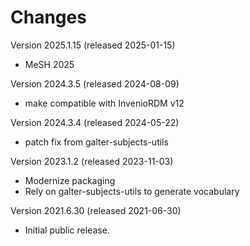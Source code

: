 # Changes

Version 2025.1.15 (released 2025-01-15)

- MeSH 2025

Version 2024.3.5 (released 2024-08-09)

- make compatible with InvenioRDM v12

Version 2024.3.4 (released 2024-05-22)

- patch fix from galter-subjects-utils

Version 2023.1.2 (released 2023-11-03)

- Modernize packaging
- Rely on galter-subjects-utils to generate vocabulary

Version 2021.6.30 (released 2021-06-30)

- Initial public release.
